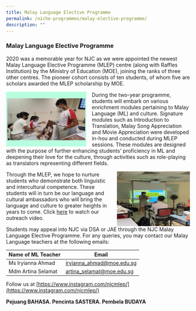 ```yaml
---
title: Malay Language Elective Programme
permalink: /niche-programmes/malay-elective-programme/
description: ""
---
```

### Malay Language Elective Programme

2020 was a memorable year for NJC as we were appointed the newest Malay Language Elective Programme (MLEP) centre (along with Raffles Institution) by the Ministry of Education (MOE), joining the ranks of three other centres. The pioneer cohort consists of ten students, of whom five are scholars awarded the MLEP scholarship by MOE.

<img src="/images/niche5.png" style="width:220px;height:150px;margin-right:15px;" align = "left"> During the two-year programme, students will embark on various enrichment modules pertaining to Malay Language (ML) and culture. Signature modules such as Introduction to Translation, Malay Song Appreciation and Movie Appreciation were developed in-hou and conducted during MLEP sessions. These modules are designed with the purpose of further enhancing students' proficiency in ML and deepening their love for the culture, through activities such as role-playing as translators representing different fields. 

<img src="/images/niche6.png" style="width:200px;height:150px;margin-left:15px;" align = "right"> Through the MLEP, we hope to nurture students who demonstrate both linguistic and intercultural competence. These students will in turn be our language and cultural ambassadors who will bring the language and culture to greater heights in years to come. Click [here](https://youtu.be/YltCIxDnf3Q) to watch our outreach video. 

Students may appeal into NJC via DSA or JAE through the NJC Malay Language Elective Programme. For any queries, you may contact our Malay Language teachers at the following emails:

| Name of ML Teacher | Email |
|---|---|
| Ms Iryianna Ahmad | [iryianna\_ahmad@moe.edu.sg](mailto:iryianna_ahmad@moe.edu.sg) |
| Mdm Artina Selamat | [artina\_selamat@moe.edu.sg](mailto:artina_selamat@moe.edu.sg) |

Follow us at [https://www.instagram.com/njcmlep/](https://www.instagram.com/njcmlep/)

**Pejuang BAHASA. Pencinta SASTERA. Pembela BUDAYA**